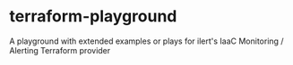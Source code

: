 # terraform-playground
A playground with extended examples or plays for ilert's IaaC Monitoring / Alerting Terraform provider
